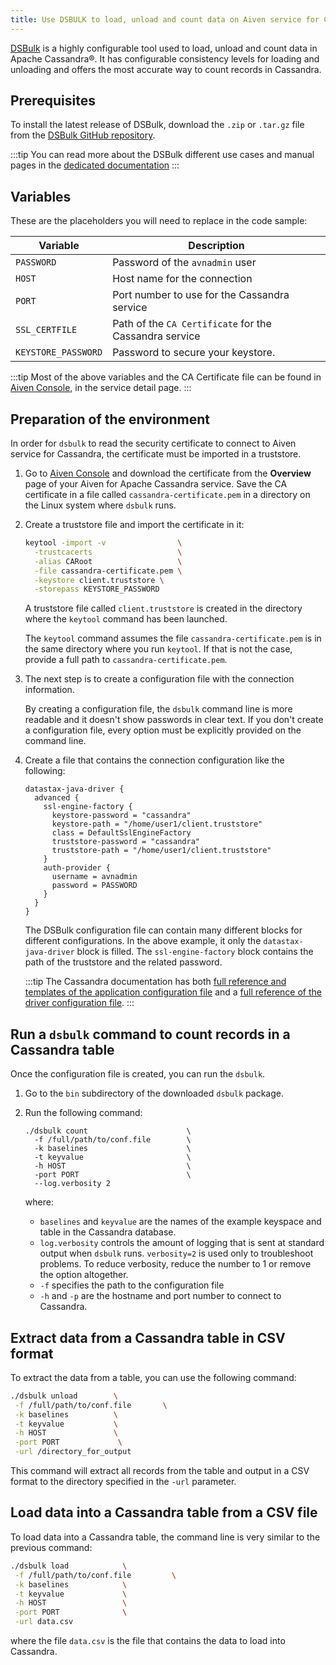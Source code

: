 ```yaml
---
title: Use DSBULK to load, unload and count data on Aiven service for Cassandra®
---
```


[DSBulk](https://docs.datastax.com/en/dsbulk/docs/reference/dsbulkCmd.html) is a highly configurable tool used to load, unload and count data in Apache Cassandra®. It has configurable consistency levels for loading and unloading and offers the most accurate way to count records in Cassandra.

## Prerequisites

To install the latest release of DSBulk, download the `.zip` or
`.tar.gz` file from the [DSBulk GitHub
repository](https://github.com/datastax/dsbulk).

:::tip
You can read more about the DSBulk different use cases and manual pages
in the [dedicated
documentation](https://docs.datastax.com/en/dsbulk/docs/getting-started/getting-started.html)
:::

## Variables

These are the placeholders you will need to replace in the code sample:

| Variable            | Description                                            |
| ------------------- | ------------------------------------------------------ |
| `PASSWORD`          | Password of the `avnadmin` user                        |
| `HOST`              | Host name for the connection                           |
| `PORT`              | Port number to use for the Cassandra service           |
| `SSL_CERTFILE`      | Path of the `CA Certificate` for the Cassandra service |
| `KEYSTORE_PASSWORD` | Password to secure your keystore.                      |

:::tip
Most of the above variables and the CA Certificate file can be found in
[Aiven Console](https://console.aiven.io/), in the service detail page.
:::

## Preparation of the environment

In order for `dsbulk` to read the security certificate to connect to
Aiven service for Cassandra, the certificate must be imported in a
truststore.

1.  Go to [Aiven Console](https://console.aiven.io/) and download the
    certificate from the **Overview** page of your Aiven for Apache
    Cassandra service. Save the CA certificate in a file called
    `cassandra-certificate.pem` in a directory on the Linux system where
    `dsbulk` runs.

1.  Create a truststore file and import the certificate in it:

    ```bash
    keytool -import -v                \
      -trustcacerts                   \
      -alias CARoot                   \
      -file cassandra-certificate.pem \
      -keystore client.truststore \
      -storepass KEYSTORE_PASSWORD
    ```

    A truststore file called `client.truststore` is created in the
    directory where the `keytool` command has been launched.

    The `keytool` command assumes the file `cassandra-certificate.pem`
    is in the same directory where you run `keytool`. If that is not the
    case, provide a full path to `cassandra-certificate.pem`.

1.  The next step is to create a configuration file with the connection
    information.

    By creating a configuration file, the `dsbulk` command line is more
    readable and it doesn't show passwords in clear text. If you don't
    create a configuration file, every option must be explicitly
    provided on the command line.

1.  Create a file that contains the connection configuration like the
    following:

    ```hcl
    datastax-java-driver {
      advanced {
        ssl-engine-factory {
          keystore-password = "cassandra"
          keystore-path = "/home/user1/client.truststore"
          class = DefaultSslEngineFactory
          truststore-password = "cassandra"
          truststore-path = "/home/user1/client.truststore"
        }
        auth-provider {
          username = avnadmin
          password = PASSWORD
        }
      }
    }
    ```

    The DSBulk configuration file can contain many different blocks for
    different configurations. In the above example, it only the
    `datastax-java-driver` block is filled. The `ssl-engine-factory`
    block contains the path of the truststore and the related password.

    :::tip
    The Cassandra documentation has both [full reference and templates
    of the application configuration
    file](https://github.com/datastax/dsbulk/blob/1.x/manual/application.template.conf)
    and a [full reference of the driver configuration
    file](https://github.com/datastax/dsbulk/blob/1.x/manual/driver.template.conf).
    :::

## Run a `dsbulk` command to count records in a Cassandra table

Once the configuration file is created, you can run the `dsbulk`.

1.  Go to the `bin` subdirectory of the downloaded `dsbulk`
    package.

1.  Run the following command:

    ```
    ./dsbulk count                      \
      -f /full/path/to/conf.file        \
      -k baselines                      \
      -t keyvalue                       \
      -h HOST                           \
      -port PORT                        \
      --log.verbosity 2
    ```

    where:

    -   `baselines` and `keyvalue` are the names of the example keyspace
        and table in the Cassandra database.
    -   `log.verbosity` controls the amount of logging that is sent at
        standard output when `dsbulk` runs. `verbosity=2` is used only
        to troubleshoot problems. To reduce verbosity, reduce the number
        to 1 or remove the option altogether.
    -   `-f` specifies the path to the configuration file
    -   `-h` and `-p` are the hostname and port number to connect to
        Cassandra.

## Extract data from a Cassandra table in CSV format

To extract the data from a table, you can use the following command:

```bash
./dsbulk unload        \
 -f /full/path/to/conf.file       \
 -k baselines          \
 -t keyvalue           \
 -h HOST               \
 -port PORT             \
 -url /directory_for_output
```

This command will extract all records from the table and output in a CSV
format to the directory specified in the `-url` parameter.

## Load data into a Cassandra table from a CSV file

To load data into a Cassandra table, the command line is very similar to
the previous command:

```bash
./dsbulk load            \
 -f /full/path/to/conf.file         \
 -k baselines            \
 -t keyvalue             \
 -h HOST                 \
 -port PORT              \
 -url data.csv
```

where the file `data.csv` is the file that contains the data to load
into Cassandra.
